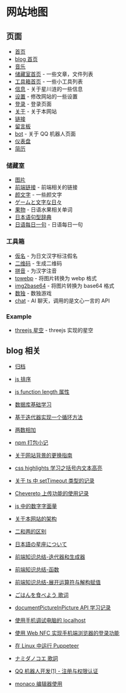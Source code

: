 # 网站地图

## 页面

-   [首页](/)
-   [blog 首页](/blog)
-   [音乐](/music)
-   [储藏室首页](/save) - 一些文章，文件列表
-   [工具箱首页](/tools) - 一些小工具列表
-   [信息](/info) - 关于星川涟的一些信息
-   [设置](/setting) - 修改网站的一些设置
-   [登录](/login) - 登录页面
-   [关于](/about) - 关于本网站
-   [链接](/link)
-   [留言板](/guestbook)
-   [bot](/bot) - 关于 QQ 机器人页面
-   [仪表盘](/dashboard)
-   [简历](/cv/pdf)

### 储藏室

-   [图片](/photos)
-   [前端链接](/save/webLinks) - 前端相关的链接
-   [颜文字](/save/emoji) - 一些颜文字
-   [ゲームと文字な日々](/reading)
-   [果物](/save/jpWord/kudamono) - 日语水果相关单词
-   [日本语句型辞典](https://file.xtt.moe/local/%E6%97%A5%E6%9C%AC%E8%AF%AD%E5%8F%A5%E5%9E%8B%E8%BE%9E%E5%85%B8.pdf)
-   [日语每日一句](/save/daysQuotes) - 日语每日一句

### 工具箱

-   [仮名](/something/kana) - 为日文汉字标注假名
-   [二维码](/something/qrcode) - 生成二维码
-   [拼音](/something/pinyin) - 为汉字注音
-   [towebp](/something/towebp) - 将图片转换为 webp 格式
-   [img2base64](/something/img2base64) - 将图片转换为 base64 格式
-   [数独](/something/sudoku) - 数独游戏
-   [chat](/something/chat) - AI 聊天，调用的是文心一言的 API

### Example

-   [threejs 星空](/ex/space) - threejs 实现的星空

## blog 相关

-   [归档](/archives)

-   [js 排序](/article/2)
-   [js function length 属性](/article/4)
-   [数据库基础学习](/article/6)
-   [基于迭代器实现一个循环方法](/article/7)
-   [两数相加](/article/8)
-   [npm 打包小记](/article/9)
-   [关于网站背景的更换指南](/article/10)
-   [css highlights 学习之括号内文本高亮](/article/11)
-   [关于 ts 中 setTimeout 类型的记录](/article/12)
-   [Chevereto 上传功能的使用记录](/article/13)
-   [js 中的数字字面量](/article/14)
-   [关于本网站的架构](/article/15)
-   [二和两的区别](/article/16)
-   [日本語の星座について](/article/17)
-   [前端知识总结-迭代器和生成器](/article/19)
-   [前端知识总结-函数](/article/20)
-   [前端知识总结-展开运算符与解构赋值](/article/21)
-   [ごはんを食べよう 歌词](/article/22)
-   [documentPictureInPicture API 学习记录](/article/23)
-   [使用手机调试电脑的 localhost](/article/24)
-   [使用 Web NFC 实现手机端浏览器的登录功能](/article/25)
-   [在 Linux 中运行 Puppeteer](/article/26)
-   [ナミダノコエ 歌詞](/article/27)
-   [QQ 机器人开发(1) - 注册与权限认证](/article/28)
-   [monaco 编辑器使用](/article/30)

